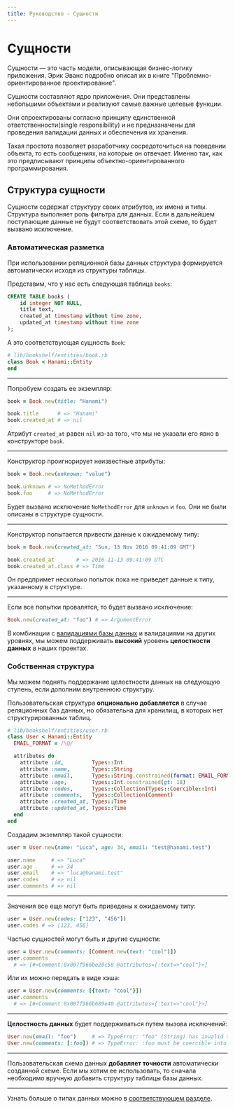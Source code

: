 ```yaml
---
title: Руководство - Сущности
---
```


# Сущности

Сущности — это часть модели, описывающая бизнес-логику приложения.
Эрик Эванс подробно описал их в книге "Проблемно-ориентированное проектирование".

Сущности составляют ядро приложения. Они представлены небольшими объектами и реализуют самые важные целевые функции.

Они спроектированы согласно принципу единственной ответственности(single responsibility) и не предназначены для проведения валидации данных и обеспечения их хранения.

Такая простота позволяет разработчику сосредоточиться на поведении объекта, то есть сообщениях, на которые он отвечает.
Именно так, как это предписывают принципы объектно-ориентированного программирования.

## Структура сущности

Сущности содержат структуру своих атрибутов, их имена и типы.
Структура выполняет роль фильтра для данных. Если в дальнейшем поступающие данные не будут соответствовать этой схеме, то будет вызвано исключение.

### Автоматическая разметка

При использовании реляционной базы данных структура формируется автоматически исходя из структуры таблицы.

Представим, что у нас есть следующая таблица `books`:

```sql
CREATE TABLE books (
    id integer NOT NULL,
    title text,
    created_at timestamp without time zone,
    updated_at timestamp without time zone
);
```

А это соответствующая сущность `Book`:

```ruby
# lib/bookshelf/entities/book.rb
class Book < Hanami::Entity
end
```

---

Попробуем создать ее экземпляр:

```ruby
book = Book.new(title: "Hanami")

book.title      # => "Hanami"
book.created_at # => nil
```

Атрибут `created_at` равен `nil` из-за того, что мы не указали его явно в конструкторе `book`.

---

Конструктор проигнорирует неизвестные атрибуты:

```ruby
book = Book.new(unknown: "value")

book.unknown # => NoMethodError
book.foo     # => NoMethodError
```

Будет вызвано исключение `NoMethodError` для `unknown` и `foo`. Они не были описаны в структуре сущности.

---

Конструктор попытается привести данные к ожидаемому типу:

```ruby
book = Book.new(created_at: "Sun, 13 Nov 2016 09:41:09 GMT")

book.created_at       # => 2016-11-13 09:41:09 UTC
book.created_at.class # => Time
```

Он предпримет несколько попыток пока не приведет данные к типу, указанному в структуре.

---

Если все попытки провалятся, то будет вызвано исключение:

```ruby
Book.new(created_at: "foo") # => ArgumentError
```

В комбинации с [валидациями базы данных](/guides/migrations/create-table#constraints) и валидациями на других уровнях, мы можем поддерживать **высокий** уровень **целостности данных** в наших проектах.

### Собственная структура

Мы можем поднять поддержание целостности данных на следующую ступень, если дополним внутреннюю структуру.

<p class="notice">
  Пользовательская структура <strong>опционально добавляется</strong> в случае реляционных баз данных, но обязательна для хранилищ, в которых нет структурированных таблиц.
</p>

```ruby
# lib/bookshelf/entities/user.rb
class User < Hanami::Entity
  EMAIL_FORMAT = /\@/

  attributes do
    attribute :id,         Types::Int
    attribute :name,       Types::String
    attribute :email,      Types::String.constrained(format: EMAIL_FORMAT)
    attribute :age,        Types::Int.constrained(gt: 18)
    attribute :codes,      Types::Collection(Types::Coercible::Int)
    attribute :comments,   Types::Collection(Comment)
    attribute :created_at, Types::Time
    attribute :updated_at, Types::Time
  end
end
```

Создадим экземпляр такой сущности:

```ruby
user = User.new(name: "Luca", age: 34, email: "test@hanami.test")

user.name     # => "Luca"
user.age      # => 34
user.email    # => "luca@hanami.test"
user.codes    # => nil
user.comments # => nil
```

---

Значения все еще могут быть приведены к ожидаемому типу:

```ruby
user = User.new(codes: ["123", "456"])
user.codes # => [123, 456]
```

Частью сущностей могут быть и другие сущности:

```ruby
user = User.new(comments: [Comment.new(text: "cool")])
user.comments
  # => [#<Comment:0x007f966be20c58 @attributes={:text=>"cool"}>]
```

Или их можно передать в виде хэша:

```ruby
user = User.new(comments: [{text: "cool"}])
user.comments
  # => [#<Comment:0x007f966b689e40 @attributes={:text=>"cool"}>]
```

---

**Целостность данных** будет поддерживаться путем вызова исключений:

```ruby
User.new(email: "foo")     # => TypeError: "foo" (String) has invalid type for :email
User.new(comments: [:foo]) # => TypeError: :foo must be coercible into Comment
```

---

<p class="warning">
  Пользовательская схема данных <strong>добавляет точности</strong> автоматически созданной схеме.
  Если мы хотим ее использовать, то сначала необходимо вручную добавить структуру таблицы базы данных.
</p>

---

Узнать больше о типах данных можно в [соответствующем разделе](/guides/models/data-types).
